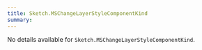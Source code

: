 ```yaml
---
title: Sketch.MSChangeLayerStyleComponentKind
summary:
---
```


No details available for `Sketch.MSChangeLayerStyleComponentKind`.

